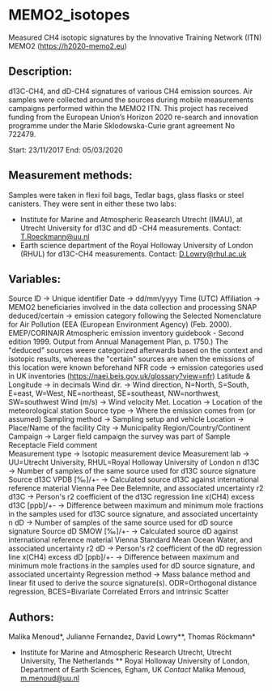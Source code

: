 # MEMO2_isotopes
Measured CH4 isotopic signatures by the Innovative Training Network (ITN) MEMO2 (https://h2020-memo2.eu)

Description:
---------------------
d13C-CH4, and dD-CH4 signatures of various CH4 emission sources. Air samples were collected around the sources during mobile measurements campaigns performed within the MEMO2 ITN. This project has received funding from the European Union’s Horizon 2020 re-search and innovation programme under the Marie Sklodowska-Curie grant agreement No 722479.

Start: 23/11/2017 
End: 05/03/2020

Measurement methods:
---------------------
Samples were taken in flexi foil bags, Tedlar bags, glass flasks or steel canisters. They were sent in either these two labs:
- Institute for Marine and Atmospheric Reasearch Utrecht (IMAU), at Utrecht University for d13C and dD -CH4 measurements. Contact: T.Roeckmann@uu.nl
- Earth science department of the Royal Holloway University of London (RHUL) for d13C-CH4 measurements. Contact: D.Lowry@rhul.ac.uk

Variables:
---------------------
Source ID -> Unique identifier
Date -> dd/mm/yyyy
Time (UTC) 
Affiliation	-> MEMO2 beneficiaries involved in the data collection and processing
SNAP deduced/certain	-> emission category following the Selected Nomenclature for Air Pollution (EEA (European Environment Agency) (Feb. 2000). EMEP/CORINAIR Atmospheric emission inventory guidebook - Second edition 1999. Output from Annual Management Plan, p. 1750.) The "deduced" sources weere categorized afterwards based on the context and isotopic results, whereas the "certain" sources are when the emissions of this location were known beforehand
NFR code	-> emission categories used in UK inventories (https://naei.beis.gov.uk/glossary?view=nfr)
Latitude & Longitude -> in decimals
Wind dir.	-> Wind direction, N=North, S=South, E=east, W=West, NE=northeast, SE=southeast, NW=northwest, SW=southwest
Wind (m/s) -> Wind velocity
Met. Location	-> Location of the meteorological station
Source type	-> Where the emission comes from (or assumed)
Sampling method	-> Sampling setup and vehicle
Location	-> Place/Name of the facility
City	-> Municipality
Region/Country/Continent	
Campaign -> Larger field campaign the survey was part of
Sample Receptacle
Field comment	
Measurement type	-> Isotopic measurement device
Measurement lab -> UU=Utrecht University, RHUL=Royal Holloway University of London
n d13C -> Number of samples of the same source used for d13C source signature
Source d13C VPDB [‰]/+-	-> Calculated source d13C against international reference material Vienna Pee Dee Belemnite, and associated uncertainty
r2 d13C	-> Person's r2 coefficient of the d13C regression line
x(CH4) excess d13C [ppb]/+-	-> Difference between maximum and minimum mole fractions in the samples used for d13C source signature, and associated uncertainty
n dD -> Number of samples of the same source used for dD source signature
Source dD SMOW [‰]/+-	-> Calculated source dD against international reference material Vienna Standard Mean Ocean Water, and associated uncertainty
r2 dD	-> Person's r2 coefficient of the dD regression line
x(CH4) excess dD [ppb]/+-	-> Difference between maximum and minimum mole fractions in the samples used for dD source signature, and associated uncertainty
Regression method -> Mass balance method and linear fit used to derive the source signature(s). ODR=Orthogonal distance regression, BCES=Bivariate Correlated Errors and intrinsic Scatter

Authors:
---------------------
Malika Menoud*, Julianne Fernandez, David Lowry**, Thomas Röckmann*
* Institute for Marine and Atmospheric Research Utrecht, Utrecht University, The Netherlands
** Royal Holloway University of London, Department of Earth Sciences, Egham, UK
_Contact_ Malika Menoud, m.menoud@uu.nl
